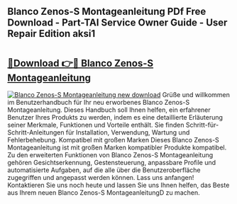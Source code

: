 ## Blanco Zenos-S Montageanleitung PDf Free Download - Part-TAl Service Owner Guide - User Repair Edition aksi1

# <h2><a href="http://df6w36k.blite.top/?on=Blanco+Zenos-S+Montageanleitung">🔗Download 👉🔴 Blanco Zenos-S Montageanleitung</a></h2>

[![Blanco Zenos-S Montageanleitung new download](https://i.imgur.com/lujVjoI.png)](http://df6w36k.blite.top/?on=Blanco+Zenos-S+Montageanleitung)
Grüße und willkommen im Benutzerhandbuch für Ihr neu erworbenes Blanco Zenos-S Montageanleitung. Dieses Handbuch soll Ihnen helfen, ein erfahrener Benutzer Ihres Produkts zu werden, indem es eine detaillierte Erläuterung seiner Merkmale, Funktionen und Vorteile enthält. Sie finden Schritt-für-Schritt-Anleitungen für Installation, Verwendung, Wartung und Fehlerbehebung. Kompatibel mit großen Marken Dieses Blanco Zenos-S Montageanleitung ist mit großen Marken kompatibler Produkte kompatibel. Zu den erweiterten Funktionen von Blanco Zenos-S Montageanleitung gehören Gesichtserkennung, Gestensteuerung, anpassbare Profile und automatisierte Aufgaben, auf die alle über die Benutzeroberfläche zugegriffen und angepasst werden können. Lass uns anfangen! Kontaktieren Sie uns noch heute und lassen Sie uns Ihnen helfen, das Beste aus Ihrem neuen Blanco Zenos-S MontageanleitungD zu machen.

